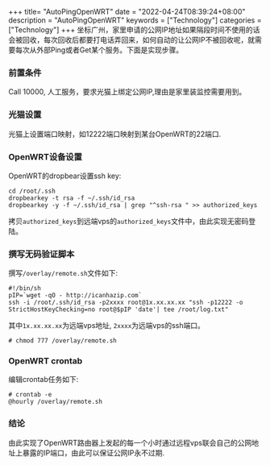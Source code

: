 +++
title= "AutoPingOpenWRT"
date = "2022-04-24T08:39:24+08:00"
description = "AutoPingOpenWRT"
keywords = ["Technology"]
categories = ["Technology"]
+++
坐标广州，家里申请的公网IP地址如果隔段时间不使用的话会被回收，每次回收后都要打电话弄回来，如何自动的让公网IP不被回收呢，就需要每次从外部Ping或者Get某个服务。下面是实现步骤。    

### 前置条件
Call 10000, 人工服务，要求光猫上绑定公网IP,理由是家里装监控需要用到。

### 光猫设置
光猫上设置端口映射，如12222端口映射到某台OpenWRT的22端口.   

### OpenWRT设备设置
OpenWRT的dropbear设置ssh key:    

```
cd /root/.ssh
dropbearkey -t rsa -f ~/.ssh/id_rsa
dropbearkey -y -f ~/.ssh/id_rsa | grep "^ssh-rsa " >> authorized_keys
```
拷贝`authorized_keys`到远端vps的`authorized_keys`文件中，由此实现无密码登陆。   

### 撰写无码验证脚本
撰写`/overlay/remote.sh`文件如下:    

```
#!/bin/sh
pIP=`wget -qO - http://icanhazip.com`
ssh -i /root/.ssh/id_rsa -p2xxxx root@1x.xx.xx.xx "ssh -p12222 -o StrictHostKeyChecking=no root@$pIP 'date'| tee /root/log.txt"
```
其中`1x.xx.xx.xx`为远端vps地址, `2xxxx`为远端vps的ssh端口。    

```
# chmod 777 /overlay/remote.sh
```

### OpenWRT crontab
编辑crontab任务如下:   

```
# crontab -e
@hourly /overlay/remote.sh
```

### 结论
由此实现了OpenWRT路由器上发起的每一个小时通过远程vps联会自己的公网地址上暴露的IP端口，由此可以保证公网IP永不过期.    
